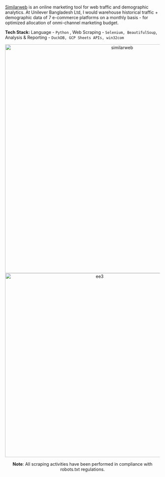 [Similarweb](https://www.similarweb.com/) is an online marketing tool for web traffic and demographic analytics. At Unilever Bangladesh Ltd, I would warehouse historical traffic + demographic data of 7 e-commerce platforms on a monthly basis - for optimized allocation of onmi-channel marketing budget.

**Tech Stack:** Language - `Python` , Web Scraping - `Selenium, BeautifulSoup`, Analysis & Reporting - `DuckDB, GCP Sheets APIs, win32com`

<p align="center">

<img width="746" alt="similarweb" src="https://github.com/shithi30/CompetionAnalysis-SimilarWeb-Traffic-EagleEye/assets/43873081/a881a6bf-f572-4b50-b467-71b95e675628">

<img width="600" alt="ee3" src="https://github.com/shithi30/CompetionAnalysis-SimilarWeb-Traffic-EagleEye/assets/43873081/bc6d7e8f-aa67-4898-9ab5-19c757e495a5">

</p>

<p align="center">
<strong>Note</strong>: All scraping activities have been performed in compliance with robots.txt regulations.
</p>
